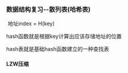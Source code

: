 ### 数据结构复习--散列表(哈希表)

​	地址index = H(key)

hash函数就是根据key计算出应该存储地址的位置

hash表就是基础hash函数建立的一种查找表



#### LZW压缩

